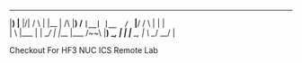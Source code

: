  __   ___        __  ___  ___               __      __        ___  __        __       ___ 
|__) |__   |\/| /  \  |  |__     |     /\  |__)    /  ` |__| |__  /  ` |__/ /  \ |  |  |  
|  \ |___  |  | \__/  |  |___    |___ /~~\ |__)    \__, |  | |___ \__, |  \ \__/ \__/  |  
                                                                                                   
 Checkout For HF3 NUC ICS Remote Lab
